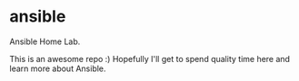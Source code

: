 # ansible
Ansible Home Lab.

This is an awesome repo :)
Hopefully I'll get to spend quality time here and learn more about Ansible.
